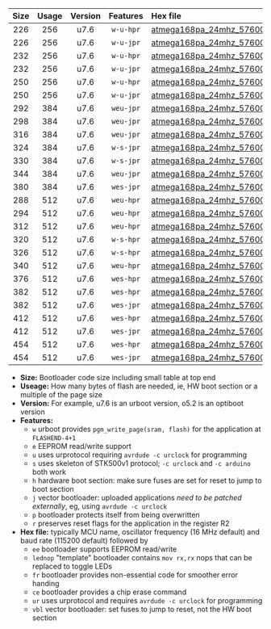 |Size|Usage|Version|Features|Hex file|
|:-:|:-:|:-:|:-:|:--|
|226|256|u7.6|`w-u-hpr`|[atmega168pa_24mhz_57600bps_ur.hex](https://raw.githubusercontent.com/stefanrueger/urboot/main/atmega168pa_24mhz_57600bps_ur.hex)|
|226|256|u7.6|`w-u-jpr`|[atmega168pa_24mhz_57600bps_ur_vbl.hex](https://raw.githubusercontent.com/stefanrueger/urboot/main/atmega168pa_24mhz_57600bps_ur_vbl.hex)|
|232|256|u7.6|`w-u-hpr`|[atmega168pa_24mhz_57600bps_lednop_ur.hex](https://raw.githubusercontent.com/stefanrueger/urboot/main/atmega168pa_24mhz_57600bps_lednop_ur.hex)|
|232|256|u7.6|`w-u-jpr`|[atmega168pa_24mhz_57600bps_lednop_ur_vbl.hex](https://raw.githubusercontent.com/stefanrueger/urboot/main/atmega168pa_24mhz_57600bps_lednop_ur_vbl.hex)|
|250|256|u7.6|`w-u-hpr`|[atmega168pa_24mhz_57600bps_lednop_fr_ur.hex](https://raw.githubusercontent.com/stefanrueger/urboot/main/atmega168pa_24mhz_57600bps_lednop_fr_ur.hex)|
|250|256|u7.6|`w-u-jpr`|[atmega168pa_24mhz_57600bps_lednop_fr_ur_vbl.hex](https://raw.githubusercontent.com/stefanrueger/urboot/main/atmega168pa_24mhz_57600bps_lednop_fr_ur_vbl.hex)|
|292|384|u7.6|`weu-jpr`|[atmega168pa_24mhz_57600bps_ee_ur_vbl.hex](https://raw.githubusercontent.com/stefanrueger/urboot/main/atmega168pa_24mhz_57600bps_ee_ur_vbl.hex)|
|298|384|u7.6|`weu-jpr`|[atmega168pa_24mhz_57600bps_ee_lednop_ur_vbl.hex](https://raw.githubusercontent.com/stefanrueger/urboot/main/atmega168pa_24mhz_57600bps_ee_lednop_ur_vbl.hex)|
|316|384|u7.6|`weu-jpr`|[atmega168pa_24mhz_57600bps_ee_lednop_fr_ur_vbl.hex](https://raw.githubusercontent.com/stefanrueger/urboot/main/atmega168pa_24mhz_57600bps_ee_lednop_fr_ur_vbl.hex)|
|324|384|u7.6|`w-s-jpr`|[atmega168pa_24mhz_57600bps_vbl.hex](https://raw.githubusercontent.com/stefanrueger/urboot/main/atmega168pa_24mhz_57600bps_vbl.hex)|
|330|384|u7.6|`w-s-jpr`|[atmega168pa_24mhz_57600bps_lednop_vbl.hex](https://raw.githubusercontent.com/stefanrueger/urboot/main/atmega168pa_24mhz_57600bps_lednop_vbl.hex)|
|344|384|u7.6|`weu-jpr`|[atmega168pa_24mhz_57600bps_ee_lednop_fr_ce_ur_vbl.hex](https://raw.githubusercontent.com/stefanrueger/urboot/main/atmega168pa_24mhz_57600bps_ee_lednop_fr_ce_ur_vbl.hex)|
|380|384|u7.6|`wes-jpr`|[atmega168pa_24mhz_57600bps_ee_vbl.hex](https://raw.githubusercontent.com/stefanrueger/urboot/main/atmega168pa_24mhz_57600bps_ee_vbl.hex)|
|288|512|u7.6|`weu-hpr`|[atmega168pa_24mhz_57600bps_ee_ur.hex](https://raw.githubusercontent.com/stefanrueger/urboot/main/atmega168pa_24mhz_57600bps_ee_ur.hex)|
|294|512|u7.6|`weu-hpr`|[atmega168pa_24mhz_57600bps_ee_lednop_ur.hex](https://raw.githubusercontent.com/stefanrueger/urboot/main/atmega168pa_24mhz_57600bps_ee_lednop_ur.hex)|
|312|512|u7.6|`weu-hpr`|[atmega168pa_24mhz_57600bps_ee_lednop_fr_ur.hex](https://raw.githubusercontent.com/stefanrueger/urboot/main/atmega168pa_24mhz_57600bps_ee_lednop_fr_ur.hex)|
|320|512|u7.6|`w-s-hpr`|[atmega168pa_24mhz_57600bps.hex](https://raw.githubusercontent.com/stefanrueger/urboot/main/atmega168pa_24mhz_57600bps.hex)|
|326|512|u7.6|`w-s-hpr`|[atmega168pa_24mhz_57600bps_lednop.hex](https://raw.githubusercontent.com/stefanrueger/urboot/main/atmega168pa_24mhz_57600bps_lednop.hex)|
|340|512|u7.6|`weu-hpr`|[atmega168pa_24mhz_57600bps_ee_lednop_fr_ce_ur.hex](https://raw.githubusercontent.com/stefanrueger/urboot/main/atmega168pa_24mhz_57600bps_ee_lednop_fr_ce_ur.hex)|
|376|512|u7.6|`wes-hpr`|[atmega168pa_24mhz_57600bps_ee.hex](https://raw.githubusercontent.com/stefanrueger/urboot/main/atmega168pa_24mhz_57600bps_ee.hex)|
|382|512|u7.6|`wes-hpr`|[atmega168pa_24mhz_57600bps_ee_lednop.hex](https://raw.githubusercontent.com/stefanrueger/urboot/main/atmega168pa_24mhz_57600bps_ee_lednop.hex)|
|382|512|u7.6|`wes-jpr`|[atmega168pa_24mhz_57600bps_ee_lednop_vbl.hex](https://raw.githubusercontent.com/stefanrueger/urboot/main/atmega168pa_24mhz_57600bps_ee_lednop_vbl.hex)|
|412|512|u7.6|`wes-hpr`|[atmega168pa_24mhz_57600bps_ee_lednop_fr.hex](https://raw.githubusercontent.com/stefanrueger/urboot/main/atmega168pa_24mhz_57600bps_ee_lednop_fr.hex)|
|412|512|u7.6|`wes-jpr`|[atmega168pa_24mhz_57600bps_ee_lednop_fr_vbl.hex](https://raw.githubusercontent.com/stefanrueger/urboot/main/atmega168pa_24mhz_57600bps_ee_lednop_fr_vbl.hex)|
|454|512|u7.6|`wes-hpr`|[atmega168pa_24mhz_57600bps_ee_lednop_fr_ce.hex](https://raw.githubusercontent.com/stefanrueger/urboot/main/atmega168pa_24mhz_57600bps_ee_lednop_fr_ce.hex)|
|454|512|u7.6|`wes-jpr`|[atmega168pa_24mhz_57600bps_ee_lednop_fr_ce_vbl.hex](https://raw.githubusercontent.com/stefanrueger/urboot/main/atmega168pa_24mhz_57600bps_ee_lednop_fr_ce_vbl.hex)|

- **Size:** Bootloader code size including small table at top end
- **Useage:** How many bytes of flash are needed, ie, HW boot section or a multiple of the page size
- **Version:** For example, u7.6 is an urboot version, o5.2 is an optiboot version
- **Features:**
  + `w` urboot provides `pgm_write_page(sram, flash)` for the application at `FLASHEND-4+1`
  + `e` EEPROM read/write support
  + `u` uses urprotocol requiring `avrdude -c urclock` for programming
  + `s` uses skeleton of STK500v1 protocol; `-c urclock` and `-c arduino` both work
  + `h` hardware boot section: make sure fuses are set for reset to jump to boot section
  + `j` vector bootloader: uploaded applications *need to be patched externally*, eg, using `avrdude -c urclock`
  + `p` bootloader protects itself from being overwritten
  + `r` preserves reset flags for the application in the register R2
- **Hex file:** typically MCU name, oscillator frequency (16 MHz default) and baud rate (115200 default) followed by
  + `ee` bootloader supports EEPROM read/write
  + `lednop` "template" bootloader contains `mov rx,rx` nops that can be replaced to toggle LEDs
  + `fr` bootloader provides non-essential code for smoother error handing
  + `ce` bootloader provides a chip erase command
  + `ur` uses urprotocol and requires `avrdude -c urclock` for programming
  + `vbl` vector bootloader: set fuses to jump to reset, not the HW boot section
